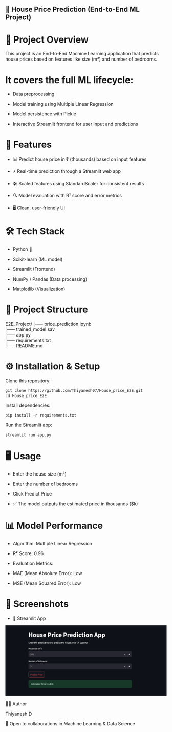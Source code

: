 ## 🏡 House Price Prediction (End-to-End ML Project)


# 📌 Project Overview

This project is an End-to-End Machine Learning application that predicts house prices based on features like size (m²) and number of bedrooms.

# It covers the full ML lifecycle:

- Data preprocessing

- Model training using Multiple Linear Regression

- Model persistence with Pickle

- Interactive Streamlit frontend for user input and predictions

# 🚀 Features

- 📊 Predict house price in ₹ (thousands) based on input features

- ⚡ Real-time prediction through a Streamlit web app

- 🛠️ Scaled features using StandardScaler for consistent results

- 🔍 Model evaluation with R² score and error metrics

- 🖥️ Clean, user-friendly UI

# 🛠️ Tech Stack

- Python 🐍

- Scikit-learn (ML model)

- Streamlit (Frontend)

- NumPy / Pandas (Data processing)

- Matplotlib (Visualization)

# 📂 Project Structure

E2E_Project/
├── price_prediction.ipynb   
├── trained_model.sav         
├── app.py                    
├── requirements.txt         
├── README.md                
              

# ⚙️ Installation & Setup

Clone this repository:

```
git clone https://github.com/Thiyanesh07/House_price_E2E.git
cd House_price_E2E
```

Install dependencies:

```
pip install -r requirements.txt
```

Run the Streamlit app:

```
streamlit run app.py
```

# 🖥️ Usage

- Enter the house size (m²)

- Enter the number of bedrooms

- Click Predict Price

- ✅ The model outputs the estimated price in thousands ($k)



# 📊 Model Performance

- Algorithm: Multiple Linear Regression

- R² Score: 0.96

- Evaluation Metrics:

- MAE (Mean Absolute Error): Low

- MSE (Mean Squared Error): Low

# 📸 Screenshots

- 🔹 Streamlit App

![alt text](<Screenshot 2025-08-24 214736.png>)





👨‍💻 Author

Thiyanesh D

💼 Open to collaborations in Machine Learning & Data Science

